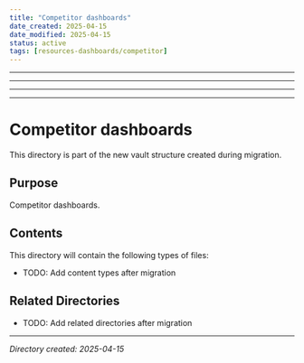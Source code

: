 ```yaml
---
title: "Competitor dashboards"
date_created: 2025-04-15
date_modified: 2025-04-15
status: active
tags: [resources-dashboards/competitor]
---
```


---

---

---

---

# Competitor dashboards

This directory is part of the new vault structure created during migration.

## Purpose

Competitor dashboards.

## Contents

This directory will contain the following types of files:

- TODO: Add content types after migration

## Related Directories

- TODO: Add related directories after migration

---

*Directory created: 2025-04-15*
